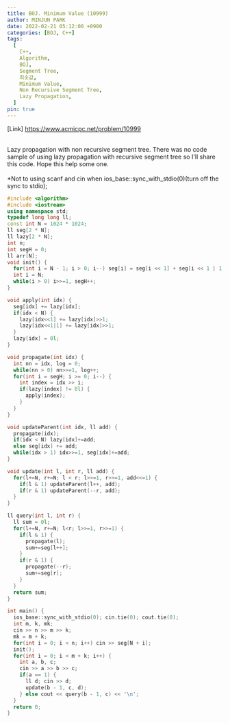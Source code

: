 ```yaml
---
title: BOJ. Minimum Value (10999)
author: MINJUN PARK
date: 2022-02-21 05:12:00 +0900
categories: [BOJ, C++]
tags:
  [
    C++,
    Algorithm,
    BOJ,
    Segment Tree,
    최솟값,
    Minimum Value,
    Non Recursive Segment Tree,
    Lazy Propagation,
  ]
pin: true
---
```


[Link] <https://www.acmicpc.net/problem/10999>

<br>
Lazy propagation with non recursive segment tree.
There was no code sample of using lazy propagation with 
recursive segment tree so I'll share this code.
Hope this help some one.
<br>
<br>
*Not to using scanf and cin when ios_base::sync_with_stdio(0)(turn off the sync to stdio);
<br>

```c++
#include <algorithm>
#include <iostream>
using namespace std;
typedef long long ll;
const int N = 1024 * 1024;
ll seg[2 * N];
ll lazy[2 * N];
int n;
int segH = 0;
ll arr[N];
void init() {
  for(int i = N - 1; i > 0; i--) seg[i] = seg[i << 1] + seg[i << 1 | 1];
  int i = N;
  while(i > 0) i>>=1, segH++;
}

void apply(int idx) {
  seg[idx] += lazy[idx];
  if(idx < N) {
    lazy[idx<<1] += lazy[idx]>>1;
    lazy[idx<<1|1] += lazy[idx]>>1;
  }
  lazy[idx] = 0l;
}

void propagate(int idx) {
  int nn = idx, log = 0;
  while(nn > 0) nn>>=1, log++;
  for(int i = segH; i >= 0; i--) {
    int index = idx >> i;
    if(lazy[index] != 0l) {
      apply(index);
    }
  }
}

void updateParent(int idx, ll add) {
  propagate(idx);
  if(idx < N) lazy[idx]+=add;
  else seg[idx] += add;
  while(idx > 1) idx>>=1, seg[idx]+=add;
}

void update(int l, int r, ll add) {
  for(l+=N, r+=N; l < r; l>>=1, r>>=1, add<<=1) {
    if(l & 1) updateParent(l++, add);
    if(r & 1) updateParent(--r, add);
  }
}

ll query(int l, int r) {
  ll sum = 0l;
  for(l+=N, r+=N; l<r; l>>=1, r>>=1) {
    if(l & 1) {
      propagate(l);
      sum+=seg[l++];
    }
    if(r & 1) {
      propagate(--r);
      sum+=seg[r];
    }
  }
  return sum;
}

int main() {
  ios_base::sync_with_stdio(0); cin.tie(0); cout.tie(0);
  int m, k, mk;
  cin >> n >> m >> k;
  mk = m + k;
  for(int i = 0; i < n; i++) cin >> seg[N + i];
  init();
  for(int i = 0; i < m + k; i++) {
    int a, b, c;
    cin >> a >> b >> c;
    if(a == 1) {
      ll d; cin >> d;
      update(b - 1, c, d);
    } else cout << query(b - 1, c) << '\n';
  }
  return 0;
}
```
